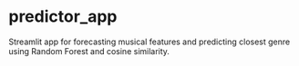 # predictor_app
Streamlit app for forecasting musical features and predicting closest genre using Random Forest and cosine similarity.

